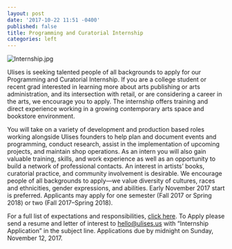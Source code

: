```yaml
---
layout: post
date: '2017-10-22 11:51 -0400'
published: false
title: Programming and Curatorial Internship
categories: left
---
```

![Internship.jpg]({{site.baseurl}}/assets/img/Internship.jpg)

Ulises is seeking talented people of all backgrounds to apply for our Programming and Curatorial Internship. If you are a college student or recent grad interested in learning more about arts publishing or arts administration, and its intersection with retail, or are considering a career in the arts, we encourage you to apply. The internship offers training and direct experience working in a growing contemporary arts space and bookstore environment. 

You will take on a variety of development and production based roles working alongside Ulises founders to help plan and document events and programming, conduct research, assist in the implementation of upcoming projects, and maintain shop operations. As an intern you will also gain valuable training, skills, and work experience as well as an opportunity to build a network of professional contacts. An interest in artists’ books, curatorial practice, and community involvement is desirable. We encourage people of all backgrounds to apply—we value diversity of cultures, races and ethnicities, gender expressions, and abilities. Early November 2017 start is preferred. Applicants may apply for one semester (Fall 2017 or Spring 2018) or two (Fall 2017–Spring 2018). 

For a full list of expectations and responsibilities, [click here](https://drive.google.com/open?id=0By5QSqc6j12ObTNFeTBpUzJJVTQ).
To Apply please send a resume and letter of interest to hello@ulises.us with “Internship Application” in the subject line. Applications due by midnight on Sunday, November 12, 2017.
